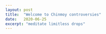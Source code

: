 ```yaml
---
layout: post
title:  "Welcome to Chinmoy controversies"
date:   2020-06-25
excerpt: "meditate limitless drops"
---
```

